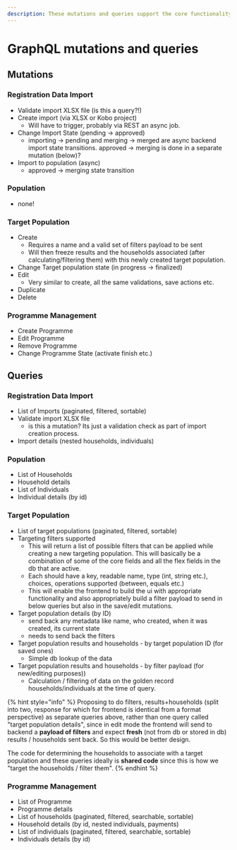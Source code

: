 ```yaml
---
description: These mutations and queries support the core functionality within HCT MIS.
---
```


# GraphQL mutations and queries

## Mutations

### Registration Data Import

* Validate import XLSX file \(is this a query?!\)
* Create import \(via XLSX or Kobo project\)
  * Will have to trigger, probably via REST an async job.
* Change Import State \(pending -&gt; approved\)
  * importing -&gt; pending and merging -&gt; merged are async backend import state transitions. approved -&gt; merging is done in a separate mutation \(below\)?
* Import to population \(async\)
  * approved -&gt; merging state transition

### Population

* none!

### Target Population

* Create
  * Requires a name and a valid set of filters payload to be sent
  * Will then freeze results and the households associated \(after calculating/filtering them\) with this newly created target population.
* Change Target population state \(in progress -&gt; finalized\)
* Edit
  * Very similar to create, all the same validations, save actions etc.
* Duplicate
* Delete

### Programme Management

* Create Programme
* Edit Programme
* Remove Programme
* Change Programme State \(activate finish etc.\)

## Queries

### Registration Data Import

* List of Imports \(paginated, filtered, sortable\)
* Validate import XLSX file
  * is this a mutation? Its just a validation check as part of import creation process.
* Import details \(nested households, individuals\)

### Population

* List of Households
* Household details
* List of Individuals
* Individual details \(by id\)

### Target Population

* List of target populations \(paginated, filtered, sortable\)
* Targeting filters supported
  * This will return a list of possible filters that can be applied while creating a new targeting population. This will basically be a combination of some of the core fields and all the flex fields in the db that are active.
  * Each should have a key, readable name, type \(int, string etc.\), choices, operations supported \(between, equals etc.\)
  * This will enable the frontend to build the ui with appropriate functionality and also appropriately build a filter payload to send in below queries but also in the save/edit mutations.
* Target population details \(by ID\)
  * send back any metadata like name, who created, when it was created, its current state
  * needs to send back the filters
* Target population results and households - by target population ID \(for saved ones\) 
  * Simple db lookup of the data
* Target population results and households - by filter payload \(for new/editing purposes\)\)
  * Calculation / filtering of data on the golden record households/individuals at the time of query.

{% hint style="info" %}
Proposing to do filters, results+households \(split into two, response for which for frontend is identical from a format perspective\) as separate queries above, rather than one query called "target population details", since in edit mode the frontend will send to backend a **payload of filters** and expect **fresh** \(not from db or stored in db\) results / households sent back. So this would be better design.

The code for determining the households to associate with a target population and these queries ideally is **shared code** since this is how we "target the households / filter them".
{% endhint %}

### Programme Management

* List of Programme
* Programme details                                                                                                                                                                                                                                                                                                                                                                                                                                                                                                                                                                                                                                                                       
* List of households \(paginated, filtered, searchable, sortable\)
* Household details \(by id, nested individuals, payments\)
* List of individuals \(paginated, filtered, searchable, sortable\)
* Individuals details \(by id\)



